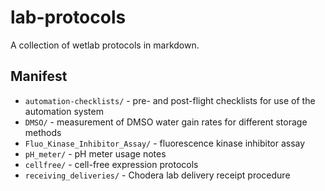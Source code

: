 # lab-protocols
A collection of wetlab protocols in markdown.

## Manifest
* `automation-checklists/` - pre- and post-flight checklists for use of the automation system
* `DMSO/` - measurement of DMSO water gain rates for different storage methods
* `Fluo_Kinase_Inhibitor_Assay/` - fluorescence kinase inhibitor assay
* `pH_meter/` - pH meter usage notes
* `cellfree/` - cell-free expression protocols
* `receiving_deliveries/` - Chodera lab delivery receipt procedure

